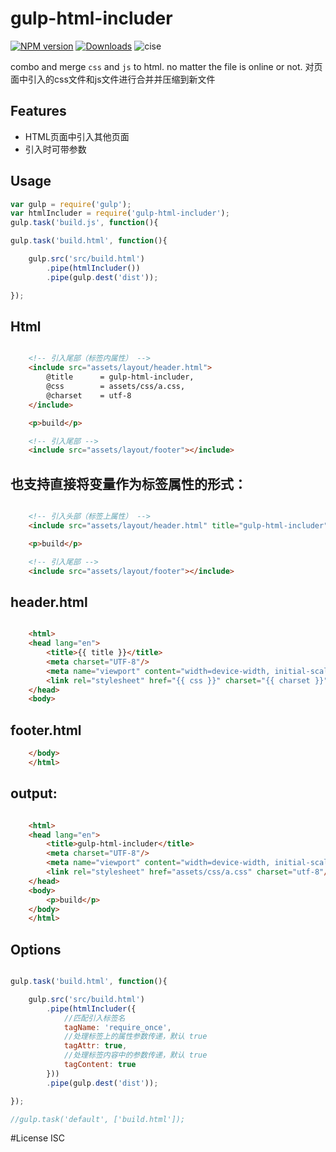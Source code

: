 # gulp-html-includer

[![NPM version][npm-image]][npm-url]
[![Downloads][downloads-image]][downloads-url]
![cise](http://cise.alibaba-inc.com/task/69703/status.svg)

[npm-image]: https://img.shields.io/npm/v/gulp-html-includer.svg?style=flat-square
[npm-url]: https://npmjs.org/package/gulp-html-includer
[downloads-image]: http://img.shields.io/npm/dm/gulp-html-includer.svg?style=flat-square
[downloads-url]: https://npmjs.org/package/gulp-html-includer

combo and merge `css` and `js` to html. no matter the file is online or not.
对页面中引入的css文件和js文件进行合并并压缩到新文件

## Features

+ HTML页面中引入其他页面
+ 引入时可带参数

## Usage

```javascript
var gulp = require('gulp');
var htmlIncluder = require('gulp-html-includer');
gulp.task('build.js', function(){

gulp.task('build.html', function(){

    gulp.src('src/build.html')
        .pipe(htmlIncluder())
        .pipe(gulp.dest('dist'));

});
```

## Html
```html

    <!-- 引入尾部（标签内属性） -->
    <include src="assets/layout/header.html">
        @title      = gulp-html-includer,
        @css        = assets/css/a.css,
        @charset    = utf-8
    </include>

    <p>build</p>

    <!-- 引入尾部 -->
    <include src="assets/layout/footer"></include>

```
## 也支持直接将变量作为标签属性的形式：
```html

    <!-- 引入头部（标签上属性） -->
    <include src="assets/layout/header.html" title="gulp-html-includer" css="assets/css/a.css" charset="utf-8"></include>

    <p>build</p>

    <!-- 引入尾部 -->
    <include src="assets/layout/footer"></include>

```

## header.html
```html

    <html>
    <head lang="en">
        <title>{{ title }}</title>
        <meta charset="UTF-8"/>
        <meta name="viewport" content="width=device-width, initial-scale=1.0, minimum-scale=1.0, maximum-scale=1.0, user-scalable=no"/>
        <link rel="stylesheet" href="{{ css }}" charset="{{ charset }}"/>
    </head>
    <body>

```

## footer.html
```html
    </body>
    </html>
```

## output:
```html

    <html>
    <head lang="en">
        <title>gulp-html-includer</title>
        <meta charset="UTF-8"/>
        <meta name="viewport" content="width=device-width, initial-scale=1.0, minimum-scale=1.0, maximum-scale=1.0, user-scalable=no"/>
        <link rel="stylesheet" href="assets/css/a.css" charset="utf-8"/>
    </head>
    <body>
        <p>build</p>
    </body>
    </html>

```

## Options
```javascript

gulp.task('build.html', function(){

    gulp.src('src/build.html')
        .pipe(htmlIncluder({
            //匹配引入标签名
            tagName: 'require_once',
            //处理标签上的属性参数传递，默认 true
            tagAttr: true,
            //处理标签内容中的参数传递，默认 true
            tagContent: true
        }))
        .pipe(gulp.dest('dist'));

});

//gulp.task('default', ['build.html']);

```

#License
ISC
